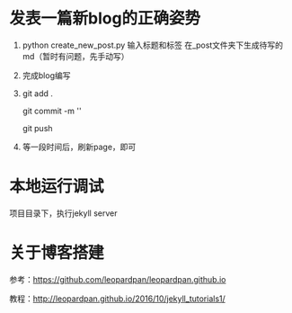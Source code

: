 # 发表一篇新blog的正确姿势

1. python create_new_post.py 输入标题和标签 在_post文件夹下生成待写的md（暂时有问题，先手动写）

2. 完成blog编写

3. git add .

   git commit -m ''

   git push

4. 等一段时间后，刷新page，即可

# 本地运行调试

项目目录下，执行jekyll server

# 关于博客搭建

参考：https://github.com/leopardpan/leopardpan.github.io

教程：http://leopardpan.github.io/2016/10/jekyll_tutorials1/
